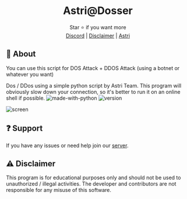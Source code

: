 <div align="center">

# Astri@Dosser

</div>
<div align="center">
  Star ⭐ if you want more <br>
  <a href="https://discord.gg/XnRjFmgPYz">Discord</a> | <a href="https://github.com/CaptainBeluga/astri-dosser#warning-disclaimer">Disclaimer</a> | <a href="https://github.com/astros3x/Astri">Astri</a>
</div>

## 📍 About
You can use this script for DOS Attack + DDOS Attack (using a botnet or whatever you want)

Dos / DDos using a simple python script by Astri Team. This program will obviously slow down your connection, so it's better to run it on an online shell if possible. ![made-with-python](https://img.shields.io/badge/Made%20with-Python-1f425f.svg) ![version](https://img.shields.io/badge/python-3.9-green)

![screen](https://github.com/CaptainBeluga/astri-dosser/assets/87500882/4c3a8eee-ac38-47c4-a35a-a8512ce350d0)


## :question: Support
If you have any issues or need help join our [server](https://discord.gg/XnRjFmgPYz).

## :warning: Disclaimer
This program is for educational purposes only and should not be used to unauthorized / illegal activities. The developer and contributors are not responsible for any misuse of this software.
